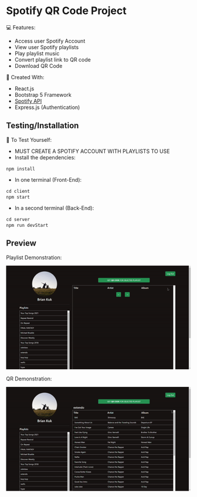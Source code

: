 # Spotify QR Code Project

:computer: Features:
- Access user Spotify Account
- View user Spotify playlists
- Play playlist music
- Convert playlist link to QR code
- Download QR Code

:hammer: Created With: 
- React.js
- Bootstrap 5 Framework
- [Spotify API](https://developer.spotify.com/)
- Express.js (Authentication)

## Testing/Installation
:running: To Test Yourself:
- MUST CREATE A SPOTIFY ACCOUNT WITH PLAYLISTS TO USE
- Install the dependencies: 
```
npm install
```
- In one terminal (Front-End):
```
cd client
npm start
```
- In a second terminal (Back-End):
```
cd server
npm run devStart
```

## Preview
Playlist Demonstration:

![Playlist Demonstration](images/playlistDemo.gif)

QR Demonstration:

![QR Code Demonstration](images/QRDemo.gif)